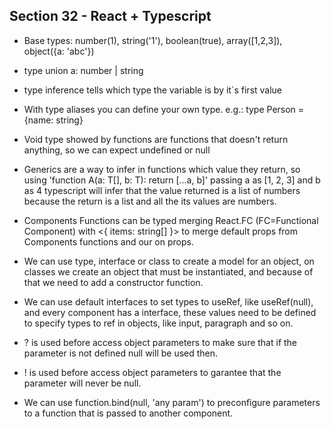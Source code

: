 ## Section 32 - React + Typescript

* Base types: number(1), string('1'), boolean(true), array([1,2,3]), object({a: 'abc'})
* type union a: number | string
* type inference tells which type the variable is by it`s first value
* With type aliases you can define your own type. e.g.: type Person = {name: string}
* Void type showed by functions are functions that doesn't return anything, so we can expect undefined or null
* Generics are a way to infer in functions which value they return, so using 'function A<T>(a: T[], b: T): return [...a, b]' passing a as [1, 2, 3] and b as 4 typescript will infer that the value returned is a list of numbers because the return is a list and all the its values are numbers.

* Components Functions can be typed merging React.FC (FC=Functional Component) with <{ items: string[] }> to merge default props from Components functions and our on props.
* We can use type, interface or class to create a model for an object, on classes we create an object that must be instantiated, and because of that we need to add a constructor function.
* We can use default interfaces to set types to useRef, like useRef<HTMLInputElement>(null), and every component has a interface, these values need to be defined to specify types to ref in objects, like input, paragraph and so on.
* ? is used before access object parameters to make sure that if the parameter is not defined null will be used then.
* ! is used before access object parameters to garantee that the parameter will never be null.
* We can use function.bind(null, 'any param') to preconfigure parameters to a function that is passed to another component.
